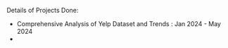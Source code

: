 Details of Projects Done:

- Comprehensive Analysis of Yelp Dataset and Trends : Jan 2024 - May 2024
- 
